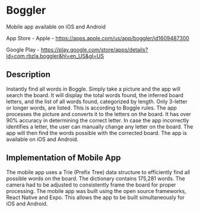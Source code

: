 # Boggler

Mobile app available on iOS and Android

App Store - Apple - https://apps.apple.com/us/app/boggler/id1609487300

Google Play - https://play.google.com/store/apps/details?id=com.rbzla.boggler&hl=en_US&gl=US

## Description

Instantly find all words in Boggle. Simply take a picture and the app will search the board. It will display the total words found, the inferred board letters, and the list of all words found, categorized by length. Only 3-letter or longer words, are listed. This is according to Boggle rules. The app processes the picture and converts it to the letters on the board. It has over 90% accuracy in determining the correct letter. In case the app incorrectly identifies a letter, the user can manually change any letter on the board. The app will then find the words possible with the corrected board. The app is available on iOS and Android.

## Implementation of Mobile App

The mobile app uses a Trie (Prefix Tree) data structure to efficiently find all possible words on the board. The dictionary contains 175,281 words. The camera had to be adjusted to consistently frame the board for proper processing. The mobile app was built using the open source frameworks, React Native and Expo. This allows the app to be built simultaneously for iOS and Android.
